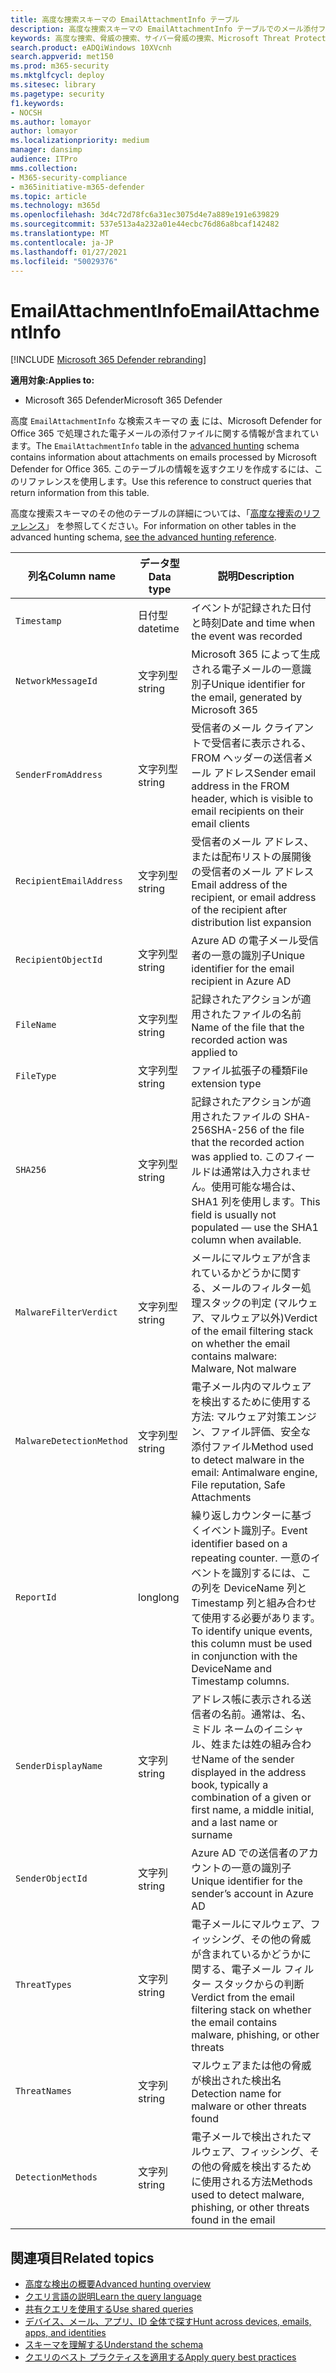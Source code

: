 ```yaml
---
title: 高度な捜索スキーマの EmailAttachmentInfo テーブル
description: 高度な捜索スキーマの EmailAttachmentInfo テーブルでのメール添付ファイルの情報について学習する
keywords: 高度な捜索、脅威の捜索、サイバー脅威の捜索、Microsoft Threat Protection、microsoft 365、mtp、m365、検索、クエリ、テレメトリ、スキーマ リファレンス、kusto、テーブル、列、データ型、説明、EmailAttachmentInfo、ネットワーク メッセージ ID、送信者、受信者、添付ファイル ID、添付ファイル名、マルウェアの検証
search.product: eADQiWindows 10XVcnh
search.appverid: met150
ms.prod: m365-security
ms.mktglfcycl: deploy
ms.sitesec: library
ms.pagetype: security
f1.keywords:
- NOCSH
ms.author: lomayor
author: lomayor
ms.localizationpriority: medium
manager: dansimp
audience: ITPro
mms.collection:
- M365-security-compliance
- m365initiative-m365-defender
ms.topic: article
ms.technology: m365d
ms.openlocfilehash: 3d4c72d78fc6a31ec3075d4e7a889e191e639829
ms.sourcegitcommit: 537e513a4a232a01e44ecbc76d86a8bcaf142482
ms.translationtype: MT
ms.contentlocale: ja-JP
ms.lasthandoff: 01/27/2021
ms.locfileid: "50029376"
---
```

# <a name="emailattachmentinfo"></a><span data-ttu-id="8f7c6-104">EmailAttachmentInfo</span><span class="sxs-lookup"><span data-stu-id="8f7c6-104">EmailAttachmentInfo</span></span>

[!INCLUDE [Microsoft 365 Defender rebranding](../includes/microsoft-defender.md)]


<span data-ttu-id="8f7c6-105">**適用対象:**</span><span class="sxs-lookup"><span data-stu-id="8f7c6-105">**Applies to:**</span></span>
- <span data-ttu-id="8f7c6-106">Microsoft 365 Defender</span><span class="sxs-lookup"><span data-stu-id="8f7c6-106">Microsoft 365 Defender</span></span>



<span data-ttu-id="8f7c6-107">高度 `EmailAttachmentInfo` な検索スキーマの [表](advanced-hunting-overview.md) には、Microsoft Defender for Office 365 で処理された電子メールの添付ファイルに関する情報が含まれています。</span><span class="sxs-lookup"><span data-stu-id="8f7c6-107">The `EmailAttachmentInfo` table in the [advanced hunting](advanced-hunting-overview.md) schema contains information about attachments on emails processed by Microsoft Defender for Office 365.</span></span> <span data-ttu-id="8f7c6-108">このテーブルの情報を返すクエリを作成するには、このリファレンスを使用します。</span><span class="sxs-lookup"><span data-stu-id="8f7c6-108">Use this reference to construct queries that return information from this table.</span></span>

<span data-ttu-id="8f7c6-109">高度な捜索スキーマのその他のテーブルの詳細については、「[高度な捜索のリファレンス](advanced-hunting-schema-tables.md)」 を参照してください。</span><span class="sxs-lookup"><span data-stu-id="8f7c6-109">For information on other tables in the advanced hunting schema, [see the advanced hunting reference](advanced-hunting-schema-tables.md).</span></span>

| <span data-ttu-id="8f7c6-110">列名</span><span class="sxs-lookup"><span data-stu-id="8f7c6-110">Column name</span></span> | <span data-ttu-id="8f7c6-111">データ型</span><span class="sxs-lookup"><span data-stu-id="8f7c6-111">Data type</span></span> | <span data-ttu-id="8f7c6-112">説明</span><span class="sxs-lookup"><span data-stu-id="8f7c6-112">Description</span></span> |
|-------------|-----------|-------------|
| `Timestamp` | <span data-ttu-id="8f7c6-113">日付型</span><span class="sxs-lookup"><span data-stu-id="8f7c6-113">datetime</span></span> | <span data-ttu-id="8f7c6-114">イベントが記録された日付と時刻</span><span class="sxs-lookup"><span data-stu-id="8f7c6-114">Date and time when the event was recorded</span></span> |
| `NetworkMessageId` | <span data-ttu-id="8f7c6-115">文字列型</span><span class="sxs-lookup"><span data-stu-id="8f7c6-115">string</span></span> | <span data-ttu-id="8f7c6-116">Microsoft 365 によって生成される電子メールの一意識別子</span><span class="sxs-lookup"><span data-stu-id="8f7c6-116">Unique identifier for the email, generated by Microsoft 365</span></span> |
| `SenderFromAddress` | <span data-ttu-id="8f7c6-117">文字列型</span><span class="sxs-lookup"><span data-stu-id="8f7c6-117">string</span></span> | <span data-ttu-id="8f7c6-118">受信者のメール クライアントで受信者に表示される、FROM ヘッダーの送信者メール アドレス</span><span class="sxs-lookup"><span data-stu-id="8f7c6-118">Sender email address in the FROM header, which is visible to email recipients on their email clients</span></span> |
| `RecipientEmailAddress` | <span data-ttu-id="8f7c6-119">文字列型</span><span class="sxs-lookup"><span data-stu-id="8f7c6-119">string</span></span> | <span data-ttu-id="8f7c6-120">受信者のメール アドレス、または配布リストの展開後の受信者のメール アドレス</span><span class="sxs-lookup"><span data-stu-id="8f7c6-120">Email address of the recipient, or email address of the recipient after distribution list expansion</span></span> |
| `RecipientObjectId` | <span data-ttu-id="8f7c6-121">文字列型</span><span class="sxs-lookup"><span data-stu-id="8f7c6-121">string</span></span> | <span data-ttu-id="8f7c6-122">Azure AD の電子メール受信者の一意の識別子</span><span class="sxs-lookup"><span data-stu-id="8f7c6-122">Unique identifier for the email recipient in Azure AD</span></span> |
| `FileName` | <span data-ttu-id="8f7c6-123">文字列型</span><span class="sxs-lookup"><span data-stu-id="8f7c6-123">string</span></span> | <span data-ttu-id="8f7c6-124">記録されたアクションが適用されたファイルの名前</span><span class="sxs-lookup"><span data-stu-id="8f7c6-124">Name of the file that the recorded action was applied to</span></span> |
| `FileType` | <span data-ttu-id="8f7c6-125">文字列型</span><span class="sxs-lookup"><span data-stu-id="8f7c6-125">string</span></span> | <span data-ttu-id="8f7c6-126">ファイル拡張子の種類</span><span class="sxs-lookup"><span data-stu-id="8f7c6-126">File extension type</span></span> |
| `SHA256` | <span data-ttu-id="8f7c6-127">文字列型</span><span class="sxs-lookup"><span data-stu-id="8f7c6-127">string</span></span> | <span data-ttu-id="8f7c6-128">記録されたアクションが適用されたファイルの SHA-256</span><span class="sxs-lookup"><span data-stu-id="8f7c6-128">SHA-256 of the file that the recorded action was applied to.</span></span> <span data-ttu-id="8f7c6-129">このフィールドは通常は入力されません。使用可能な場合は、SHA1 列を使用します。</span><span class="sxs-lookup"><span data-stu-id="8f7c6-129">This field is usually not populated — use the SHA1 column when available.</span></span> |
| `MalwareFilterVerdict` | <span data-ttu-id="8f7c6-130">文字列型</span><span class="sxs-lookup"><span data-stu-id="8f7c6-130">string</span></span> | <span data-ttu-id="8f7c6-131">メールにマルウェアが含まれているかどうかに関する、メールのフィルター処理スタックの判定 (マルウェア、マルウェア以外)</span><span class="sxs-lookup"><span data-stu-id="8f7c6-131">Verdict of the email filtering stack on whether the email contains malware: Malware, Not malware</span></span> |
| `MalwareDetectionMethod` | <span data-ttu-id="8f7c6-132">文字列型</span><span class="sxs-lookup"><span data-stu-id="8f7c6-132">string</span></span> | <span data-ttu-id="8f7c6-133">電子メール内のマルウェアを検出するために使用する方法: マルウェア対策エンジン、ファイル評価、安全な添付ファイル</span><span class="sxs-lookup"><span data-stu-id="8f7c6-133">Method used to detect malware in the email: Antimalware engine, File reputation, Safe Attachments</span></span> |
| `ReportId` | <span data-ttu-id="8f7c6-134">long</span><span class="sxs-lookup"><span data-stu-id="8f7c6-134">long</span></span> | <span data-ttu-id="8f7c6-135">繰り返しカウンターに基づくイベント識別子。</span><span class="sxs-lookup"><span data-stu-id="8f7c6-135">Event identifier based on a repeating counter.</span></span> <span data-ttu-id="8f7c6-136">一意のイベントを識別するには、この列を DeviceName 列と Timestamp 列と組み合わせて使用する必要があります。</span><span class="sxs-lookup"><span data-stu-id="8f7c6-136">To identify unique events, this column must be used in conjunction with the DeviceName and Timestamp columns.</span></span> |
| `SenderDisplayName` | <span data-ttu-id="8f7c6-137">文字列</span><span class="sxs-lookup"><span data-stu-id="8f7c6-137">string</span></span> | <span data-ttu-id="8f7c6-138">アドレス帳に表示される送信者の名前。通常は、名、ミドル ネームのイニシャル、姓または姓の組み合わせ</span><span class="sxs-lookup"><span data-stu-id="8f7c6-138">Name of the sender displayed in the address book, typically a combination of a given or first name, a middle initial, and a last name or surname</span></span> |
| `SenderObjectId` | <span data-ttu-id="8f7c6-139">文字列</span><span class="sxs-lookup"><span data-stu-id="8f7c6-139">string</span></span> | <span data-ttu-id="8f7c6-140">Azure AD での送信者のアカウントの一意の識別子</span><span class="sxs-lookup"><span data-stu-id="8f7c6-140">Unique identifier for the sender’s account in Azure AD</span></span> |
| `ThreatTypes` | <span data-ttu-id="8f7c6-141">文字列</span><span class="sxs-lookup"><span data-stu-id="8f7c6-141">string</span></span> | <span data-ttu-id="8f7c6-142">電子メールにマルウェア、フィッシング、その他の脅威が含まれているかどうかに関する、電子メール フィルター スタックからの判断</span><span class="sxs-lookup"><span data-stu-id="8f7c6-142">Verdict from the email filtering stack on whether the email contains malware, phishing, or other threats</span></span> |
| `ThreatNames` | <span data-ttu-id="8f7c6-143">文字列</span><span class="sxs-lookup"><span data-stu-id="8f7c6-143">string</span></span> | <span data-ttu-id="8f7c6-144">マルウェアまたは他の脅威が検出された検出名</span><span class="sxs-lookup"><span data-stu-id="8f7c6-144">Detection name for malware or other threats found</span></span> |
| `DetectionMethods` | <span data-ttu-id="8f7c6-145">文字列</span><span class="sxs-lookup"><span data-stu-id="8f7c6-145">string</span></span> | <span data-ttu-id="8f7c6-146">電子メールで検出されたマルウェア、フィッシング、その他の脅威を検出するために使用される方法</span><span class="sxs-lookup"><span data-stu-id="8f7c6-146">Methods used to detect malware, phishing, or other threats found in the email</span></span> |

## <a name="related-topics"></a><span data-ttu-id="8f7c6-147">関連項目</span><span class="sxs-lookup"><span data-stu-id="8f7c6-147">Related topics</span></span>
- [<span data-ttu-id="8f7c6-148">高度な検出の概要</span><span class="sxs-lookup"><span data-stu-id="8f7c6-148">Advanced hunting overview</span></span>](advanced-hunting-overview.md)
- [<span data-ttu-id="8f7c6-149">クエリ言語の説明</span><span class="sxs-lookup"><span data-stu-id="8f7c6-149">Learn the query language</span></span>](advanced-hunting-query-language.md)
- [<span data-ttu-id="8f7c6-150">共有クエリを使用する</span><span class="sxs-lookup"><span data-stu-id="8f7c6-150">Use shared queries</span></span>](advanced-hunting-shared-queries.md)
- [<span data-ttu-id="8f7c6-151">デバイス、メール、アプリ、ID 全体で探す</span><span class="sxs-lookup"><span data-stu-id="8f7c6-151">Hunt across devices, emails, apps, and identities</span></span>](advanced-hunting-query-emails-devices.md)
- [<span data-ttu-id="8f7c6-152">スキーマを理解する</span><span class="sxs-lookup"><span data-stu-id="8f7c6-152">Understand the schema</span></span>](advanced-hunting-schema-tables.md)
- [<span data-ttu-id="8f7c6-153">クエリのベスト プラクティスを適用する</span><span class="sxs-lookup"><span data-stu-id="8f7c6-153">Apply query best practices</span></span>](advanced-hunting-best-practices.md)
